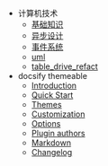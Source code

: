 * 计算机技术
  - [基础知识](post/basis/basis.md)
  - [异步设计](post/wheel_design/async)
  - [事件系统](post/wheel_design/evt)
  - [uml](post/software_design/uml)
  - [table_drive_refact](post/software_design/table_drive_refact)
* docsify themeable
  - [Introduction](introduction)
  - [Quick Start](quick-start)
  - [Themes](themes)
  - [Customization](customization)
  - [Options](options)
  - [Plugin authors](plugin-authors)
  - [Markdown](markdown)
  - [Changelog](changelog)